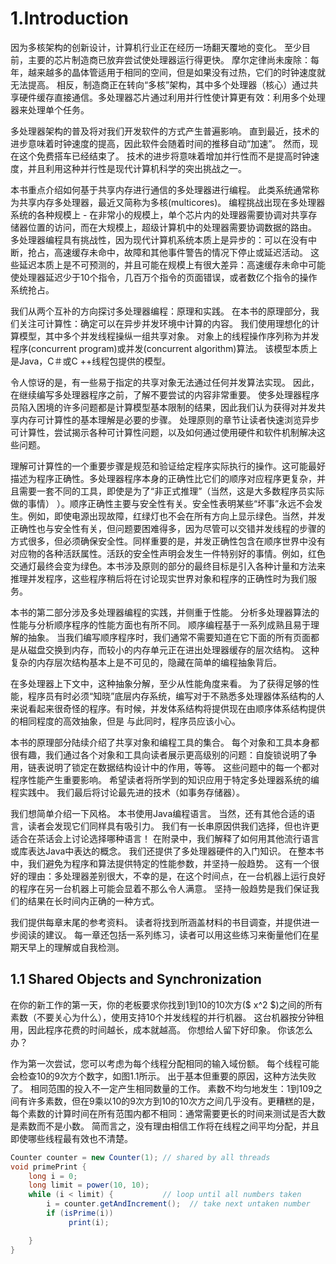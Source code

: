 # 1.Introduction

因为多核架构的创新设计，计算机行业正在经历一场翻天覆地的变化。 至少目前，主要的芯片制造商已放弃尝试使处理器运行得更快。 摩尔定律尚未废除：每年，越来越多的晶体管适用于相同的空间，但是如果没有过热，它们的时钟速度就无法提高。 相反，制造商正在转向“多核”架构，其中多个处理器（核心）通过共享硬件缓存直接通信。多处理器芯片通过利用并行性使计算更有效：利用多个处理器来处理单个任务。

多处理器架构的普及将对我们开发软件的方式产生普遍影响。 直到最近，技术的进步意味着时钟速度的提高，因此软件会随着时间的推移自动“加速”。 然而，现在这个免费搭车已经结束了。 技术的进步将意味着增加并行性而不是提高时钟速度，并且利用这种并行性是现代计算机科学的突出挑战之一。

本书重点介绍如何基于共享内存进行通信的多处理器进行编程。 此类系统通常称为共享内存多处理器，最近又简称为多核(multicores)。 编程挑战出现在多处理器系统的各种规模上 - 在非常小的规模上，单个芯片内的处理器需要协调对共享存储器位置的访问，而在大规模上，超级计算机中的处理器需要协调数据的路由。 多处理器编程具有挑战性，因为现代计算机系统本质上是异步的：可以在没有中断，抢占，高速缓存未命中，故障和其他事件警告的情况下停止或延迟活动。 这些延迟本质上是不可预测的，并且可能在规模上有很大差异：高速缓存未命中可能使处理器延迟少于10个指令，几百万个指令的页面错误，或者数亿个指令的操作系统抢占。

我们从两个互补的方向探讨多处理器编程：原理和实践。 在本书的原理部分，我们关注可计算性：确定可以在异步并发环境中计算的内容。 我们使用理想化的计算模型，其中多个并发线程操纵一组共享对象。 对象上的线程操作序列称为并发程序(concurrent program)或并发(concurrent algorithm)算法。 该模型本质上是Java，C＃或C ++线程包提供的模型。

令人惊讶的是，有一些易于指定的共享对象无法通过任何并发算法实现。 因此，在继续编写多处理器程序之前，了解不要尝试的内容非常重要。 使多处理器程序员陷入困境的许多问题都是计算模型基本限制的结果，因此我们认为获得对并发共享内存可计算性的基本理解是必要的步骤。 处理原则的章节让读者快速浏览异步可计算性，尝试揭示各种可计算性问题，以及如何通过使用硬件和软件机制解决这些问题。

理解可计算性的一个重要步骤是规范和验证给定程序实际执行的操作。这可能最好描述为程序正确性。多处理器程序本身的正确性比它们的顺序对应程序更复杂，并且需要一套不同的工具，即使是为了“非正式推理”（当然，这是大多数程序员实际做的事情） ）。顺序正确性主要与安全性有关。安全性表明某些“坏事”永远不会发生。例如，即使电源出现故障，红绿灯也不会在所有方向上显示绿色。当然，并发正确性也与安全性有关，但问题要困难得多，因为尽管可以交错并发线程的步骤的方式很多，但必须确保安全性。同样重要的是，并发正确性包含在顺序世界中没有对应物的各种活跃属性。活跃的安全性声明会发生一件特别好的事情。例如，红色交通灯最终会变为绿色。本书涉及原则的部分的最终目标是引入各种计量和方法来推理并发程序，这些程序稍后将在讨论现实世界对象和程序的正确性时为我们服务。

本书的第二部分涉及多处理器编程的实践，并侧重于性能。 分析多处理器算法的性能与分析顺序程序的性能方面也有所不同。 顺序编程基于一系列成熟且易于理解的抽象。 当我们编写顺序程序时，我们通常不需要知道在它下面的所有页面都是从磁盘交换到内存，而较小的内存单元正在进出处理器缓存的层次结构。 这种复杂的内存层次结构基本上是不可见的，隐藏在简单的编程抽象背后。

在多处理器上下文中，这种抽象分解，至少从性能角度来看。 为了获得足够的性能，程序员有时必须“知晓”底层内存系统，编写对于不熟悉多处理器体系结构的人来说看起来很奇怪的程序。有时候，并发体系结构将提供现在由顺序体系结构提供的相同程度的高效抽象，但是 与此同时，程序员应该小心。

本书的原理部分陆续介绍了共享对象和编程工具的集合。 每个对象和工具本身都很有趣，我们通过各个对象和工具向读者展示更高级别的问题：自旋锁说明了争用，链表说明了锁定在数据结构设计中的作用，等等。 这些问题中的每一个都对程序性能产生重要影响。 希望读者将所学到的知识应用于特定多处理器系统的编程实践中。 我们最后将讨论最先进的技术（如事务存储器）。

我们想简单介绍一下风格。 本书使用Java编程语言。 当然，还有其他合适的语言，读者会发现它们同样具有吸引力。 我们有一长串原因供我们选择，但也许更适合在茶话会上讨论选择哪种语言！ 在附录中，我们解释了如何用其他流行语言或库表达Java中表达的概念。 我们还提供了多处理器硬件的入门知识。 在整本书中，我们避免为程序和算法提供特定的性能参数，并坚持一般趋势。 这有一个很好的理由：多处理器差别很大，不幸的是，在这个时间点，在一台机器上运行良好的程序在另一台机器上可能会显着不那么令人满意。 坚持一般趋势是我们保证我们的结果在长时间内正确的一种方式。

我们提供每章末尾的参考资料。 读者将找到所涵盖材料的书目调查，并提供进一步阅读的建议。 每一章还包括一系列练习，读者可以用这些练习来衡量他们在星期天早上的理解或自我检测。

## 1.1 Shared Objects and Synchronization

在你的新工作的第一天，你的老板要求你找到1到10的10次方(\$ x^2 \$)之间的所有素数（不要关心为什么），使用支持10个并发线程的并行机器。 这台机器按分钟租用，因此程序花费的时间越长，成本就越高。 你想给人留下好印象。 你该怎么办？

作为第一次尝试，您可以考虑为每个线程分配相同的输入域份额。 每个线程可能会检查10的9次方个数字，如图1.1所示。 出于基本但重要的原因，这种方法失败了。 相同范围的投入不一定产生相同数量的工作。 素数不均匀地发生：1到109之间有许多素数，但在9乘以10的9次方到10的10次方之间几乎没有。更糟糕的是，每个素数的计算时间在所有范围内都不相同：通常需要更长的时间来测试是否大数是素数而不是小数。 简而言之，没有理由相信工作将在线程之间平均分配，并且即使哪些线程最有效也不清楚。

```java
Counter counter = new Counter(1); // shared by all threads
void primePrint {
    long i = 0;
    long limit = power(10, 10);
    while (i < limit) {           // loop until all numbers taken
        i = counter.getAndIncrement();  // take next untaken number
        if (isPrime(i))
             print(i);

    }
}
```






















